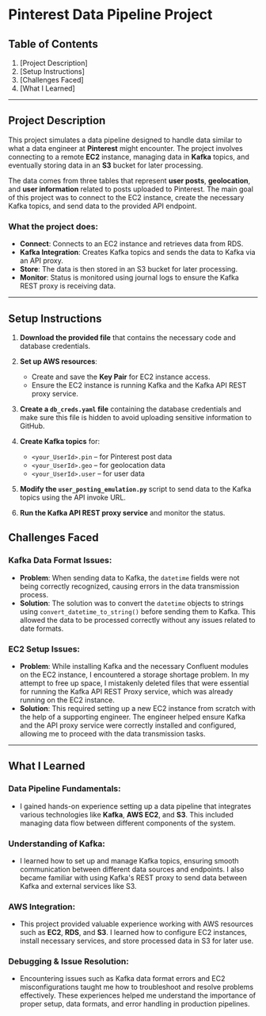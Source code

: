 # Pinterest Data Pipeline Project

## Table of Contents

1. [Project Description]
2. [Setup Instructions]
3. [Challenges Faced]
4. [What I Learned]

---

## Project Description

This project simulates a data pipeline designed to handle data similar to what a data engineer at **Pinterest** might encounter. The project involves connecting to a remote **EC2** instance, managing data in **Kafka** topics, and eventually storing data in an **S3** bucket for later processing.

The data comes from three tables that represent **user posts**, **geolocation**, and **user information** related to posts uploaded to Pinterest. The main goal of this project was to connect to the EC2 instance, create the necessary Kafka topics, and send data to the provided API endpoint.

### What the project does:
- **Connect**: Connects to an EC2 instance and retrieves data from RDS.
- **Kafka Integration**: Creates Kafka topics and sends the data to Kafka via an API proxy.
- **Store**: The data is then stored in an S3 bucket for later processing.
- **Monitor**: Status is monitored using journal logs to ensure the Kafka REST proxy is receiving data.

---

## Setup Instructions

1. **Download the provided file** that contains the necessary code and database credentials.

2. **Set up AWS resources**:
   - Create and save the **Key Pair** for EC2 instance access.
   - Ensure the EC2 instance is running Kafka and the Kafka API REST proxy service.

3. **Create a `db_creds.yaml` file** containing the database credentials and make sure this file is hidden to avoid uploading sensitive information to GitHub.

4. **Create Kafka topics** for:
   - `<your_UserId>.pin` – for Pinterest post data
   - `<your_UserId>.geo` – for geolocation data
   - `<your_UserId>.user` – for user data

5. **Modify the `user_posting_emulation.py`** script to send data to the Kafka topics using the API invoke URL.

6. **Run the Kafka API REST proxy service** and monitor the status.

## Challenges Faced

### Kafka Data Format Issues:
- **Problem**: When sending data to Kafka, the `datetime` fields were not being correctly recognized, causing errors in the data transmission process.
- **Solution**: The solution was to convert the `datetime` objects to strings using `convert_datetime_to_string()` before sending them to Kafka. This allowed the data to be processed correctly without any issues related to date formats.

### EC2 Setup Issues:
- **Problem**: While installing Kafka and the necessary Confluent modules on the EC2 instance, I encountered a storage shortage problem. In my attempt to free up space, I mistakenly deleted files that were essential for running the Kafka API REST Proxy service, which was already running on the EC2 instance.
- **Solution**: This required setting up a new EC2 instance from scratch with the help of a supporting engineer. The engineer helped ensure Kafka and the API proxy service were correctly installed and configured, allowing me to proceed with the data transmission tasks.

---

## What I Learned

### Data Pipeline Fundamentals:
- I gained hands-on experience setting up a data pipeline that integrates various technologies like **Kafka**, **AWS EC2**, and **S3**. This included managing data flow between different components of the system.

### Understanding of Kafka:
- I learned how to set up and manage Kafka topics, ensuring smooth communication between different data sources and endpoints. I also became familiar with using Kafka's REST proxy to send data between Kafka and external services like S3.

### AWS Integration:
- This project provided valuable experience working with AWS resources such as **EC2**, **RDS**, and **S3**. I learned how to configure EC2 instances, install necessary services, and store processed data in S3 for later use.

### Debugging & Issue Resolution:
- Encountering issues such as Kafka data format errors and EC2 misconfigurations taught me how to troubleshoot and resolve problems effectively. These experiences helped me understand the importance of proper setup, data formats, and error handling in production pipelines.


